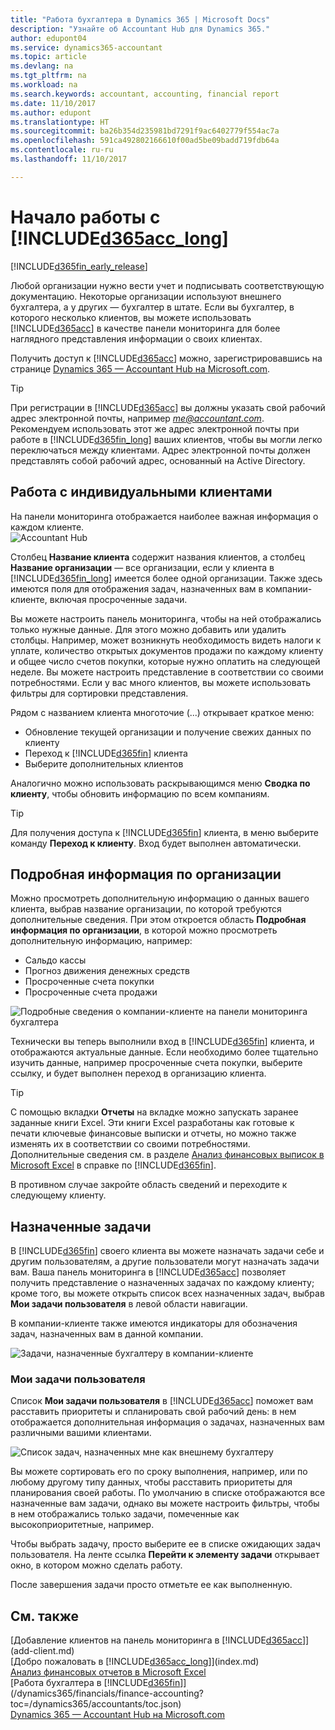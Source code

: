```yaml
---
title: "Работа бухгалтера в Dynamics 365 | Microsoft Docs"
description: "Узнайте об Accountant Hub для Dynamics 365."
author: edupont04
ms.service: dynamics365-accountant
ms.topic: article
ms.devlang: na
ms.tgt_pltfrm: na
ms.workload: na
ms.search.keywords: accountant, accounting, financial report
ms.date: 11/10/2017
ms.author: edupont
ms.translationtype: HT
ms.sourcegitcommit: ba26b354d235981bd7291f9ac6402779f554ac7a
ms.openlocfilehash: 591ca492802166610f00ad5be09badd719fdb64a
ms.contentlocale: ru-ru
ms.lasthandoff: 11/10/2017

---
```

# <a name="get-started-with-included365acclongincludesd365acclongmdmd"></a>Начало работы с [!INCLUDE[d365acc_long](includes/d365acc_long_md.md)]
[!INCLUDE[d365fin_early_release](includes/d365fin_early_release.md.md)]

Любой организации нужно вести учет и подписывать соответствующую документацию. Некоторые организации используют внешнего бухгалтера, а у других — бухгалтер в штате. Если вы бухгалтер, в которого несколько клиентов, вы можете использовать [!INCLUDE[d365acc](includes/d365acc_md.md)] в качестве панели мониторинга для более наглядного представления информации о своих клиентах.  

Получить доступ к [!INCLUDE[d365acc](includes/d365acc_md.md)] можно, зарегистрировавшись на странице [Dynamics 365 — Accountant Hub на Microsoft.com](https://www.microsoft.com/en-us/dynamics365/financial-insights-for-accountants).  

> [!TIP]  
>  При регистрации в [!INCLUDE[d365acc](includes/d365acc_md.md)] вы должны указать свой рабочий адрес электронной почты, например *me@accountant.com*. Рекомендуем использовать этот же адрес электронной почты при работе в [!INCLUDE[d365fin_long](includes/d365fin_long_md.md)] ваших клиентов, чтобы вы могли легко переключаться между клиентами. Адрес электронной почты должен представлять собой рабочий адрес, основанный на Active Directory.

## <a name="working-with-individual-clients"></a>Работа с индивидуальными клиентами
На панели мониторинга отображается наиболее важная информация о каждом клиенте.  
![Accountant Hub](./media/accountant-get-started/accountant-dashboard-tasks.png)

Столбец **Название клиента** содержит названия клиентов, а столбец **Название организации** — все организации, если у клиента в [!INCLUDE[d365fin_long](includes/d365fin_long_md.md)] имеется более одной организации. Также здесь имеются поля для отображения задач, назначенных вам в компании-клиенте, включая просроченные задачи.  

Вы можете настроить панель мониторинга, чтобы на ней отображались только нужные данные. Для этого можно добавить или удалить столбцы. Например, может возникнуть необходимость видеть налоги к уплате, количество открытых документов продажи по каждому клиенту и общее число счетов покупки, которые нужно оплатить на следующей неделе. Вы можете настроить представление в соответствии со своими потребностями. Если у вас много клиентов, вы можете использовать фильтры для сортировки представления.  

Рядом с названием клиента многоточие (...) открывает краткое меню:

-   Обновление текущей организации и получение свежих данных по клиенту  
-   Переход к [!INCLUDE[d365fin](includes/d365fin_md.md)] клиента  
-   Выберите дополнительных клиентов  

Аналогично можно использовать раскрывающимся меню **Сводка по клиенту**, чтобы обновить информацию по всем компаниям.  

> [!TIP]  
>  Для получения доступа к [!INCLUDE[d365fin](includes/d365fin_md.md)] клиента, в меню выберите команду **Переход к клиенту**. Вход будет выполнен автоматически.

## <a name="company-details"></a>Подробная информация по организации
Можно просмотреть дополнительную информацию о данных вашего клиента, выбрав название организации, по которой требуются дополнительные сведения. При этом откроется область **Подробная информация по организации**, в которой можно просмотреть дополнительную информацию, например:  

* Сальдо кассы  
* Прогноз движения денежных средств  
* Просроченные счета покупки  
* Просроченные счета продажи  

![Подробные сведения о компании-клиенте на панели мониторинга бухгалтера](./media/accountant-get-started/accountant-company-details.png)

Технически вы теперь выполнили вход в [!INCLUDE[d365fin](includes/d365fin_md.md)] клиента, и отображаются актуальные данные. Если необходимо более тщательно изучить данные, например просроченные счета покупки, выберите ссылку, и будет выполнен переход в организацию клиента.  

> [!TIP]  
>  С помощью вкладки **Отчеты** на вкладке можно запускать заранее заданные книги Excel. Эти книги Excel разработаны как готовые к печати ключевые финансовые выписки и отчеты, но можно также изменять их в соответствии со своими потребностями. Дополнительные сведения см. в разделе [Анализ финансовых выписок в Microsoft Excel](/dynamics365/financials/finance-analyze-excel?toc=/dynamics365/accountants/toc.json) в справке по [!INCLUDE[d365fin](includes/d365fin_md.md)].  

В противном случае закройте область сведений и переходите к следующему клиенту.  

## <a name="assigned-tasks"></a>Назначенные задачи
В [!INCLUDE[d365fin](includes/d365fin_md.md)] своего клиента вы можете назначать задачи себе и другим пользователям, а другие пользователи могут назначать задачи вам. Ваша панель мониторинга в [!INCLUDE[d365acc](includes/d365acc_md.md)] позволяет получить представление о назначенных задачах по каждому клиенту; кроме того, вы можете открыть список всех назначенных задач, выбрав **Мои задачи пользователя** в левой области навигации.  

В компании-клиенте также имеются индикаторы для обозначения задач, назначенных вам в данной компании.

![Задачи, назначенные бухгалтеру в компании-клиенте](./media/accountant-get-started/accountant-company-details-tasks.png)

### <a name="my-user-tasks"></a>Мои задачи пользователя
Список **Мои задачи пользователя** в [!INCLUDE[d365acc](includes/d365acc_md.md)] поможет вам расставить приоритеты и спланировать свой рабочий день: в нем отображается дополнительная информация о задачах, назначенных вам различными вашими клиентами.  

![Список задач, назначенных мне как внешнему бухгалтеру](./media/accountant-get-started/accountant-tasklist.png)

Вы можете сортировать его по сроку выполнения, например, или по любому другому типу данных, чтобы расставить приоритеты для планирования своей работы. По умолчанию в списке отображаются все назначенные вам задачи, однако вы можете настроить фильтры, чтобы в нем отображались только задачи, помеченные как высокоприоритетные, например.

Чтобы выбрать задачу, просто выберите ее в списке ожидающих задач пользователя. На ленте ссылка **Перейти к элементу задачи** открывает окно, в котором можно сделать работу.  

После завершения задачи просто отметьте ее как выполненную.  

## <a name="see-also"></a>См. также
[Добавление клиентов на панель мониторинга в [!INCLUDE[d365acc](includes/d365acc_md.md)]](add-client.md)  
[Добро пожаловать в [!INCLUDE[d365acc_long](includes/d365acc_long_md.md)]](index.md)  
[Анализ финансовых отчетов в Microsoft Excel](/dynamics365/financials/finance-analyze-excel?toc=/dynamics365/accountants/toc.json)   
[Работа бухгалтера в [!INCLUDE[d365fin](includes/d365fin_md.md)]](/dynamics365/financials/finance-accounting?toc=/dynamics365/accountants/toc.json)  
[Dynamics 365 — Accountant Hub на Microsoft.com](https://www.microsoft.com/en-us/dynamics365/financial-insights-for-accountants)  

